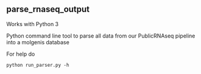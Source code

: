 

parse_rnaseq_output
--------

Works with Python 3

Python command line tool to parse all data from our PublicRNAseq pipeline into a molgenis database

For help do

```
python run_parser.py -h
```
